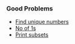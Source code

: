 ### Good Problems
- [Find unique numbers](https://github.com/RohitDhatrak/DS-Algo/blob/main/Bit%20Manipulation/FindUnique.js)
- [No of 1s](https://github.com/RohitDhatrak/DS-Algo/blob/main/Bit%20Manipulation/NoOf1s.js)
- [Print subsets](https://github.com/RohitDhatrak/DS-Algo/blob/main/Bit%20Manipulation/SubSet.js)

